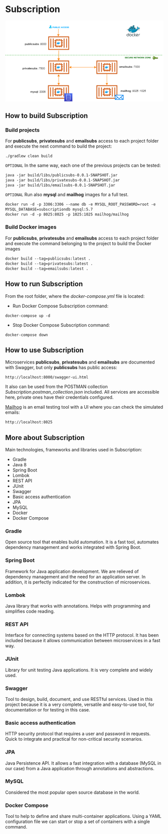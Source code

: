 Subscription
==============
![Subscription](diagram.png?raw=true "Subscription diagram")

How to build Subscription
----------------------------
### Build projects

For **publicsubs**, **privatesubs** and **emailsubs** access to each project folder and execute the next command to build the project:

```
./gradlew clean build
```

`OPTIONAL` In the same way, each one of the previous projects can be tested:

```
java -jar build/libs/publicsubs-0.0.1-SNAPSHOT.jar
java -jar build/libs/privatesubs-0.0.1-SNAPSHOT.jar
java -jar build/libs/emailsubs-0.0.1-SNAPSHOT.jar
```

`OPTIONAL` Run also **mysql** and **mailhog** images for  a full test.

```
docker run -d -p 3306:3306 --name db -e MYSQL_ROOT_PASSWORD=root -e MYSQL_DATABASE=subscriptiondb mysql:5.7
docker run -d -p 8025:8025 -p 1025:1025 mailhog/mailhog
```

### Build Docker images

For **publicsubs**, **privatesubs** and **emailsubs** access to each project folder and execute the command belonging to the project to build the Docker images

```
docker build --tag=publicsubs:latest .
docker build --tag=privatesubs:latest .
docker build --tag=emailsubs:latest .
```

How to run Subscription
----------------------------
From the root folder, where the _docker-compose.yml_ file is located:

- Run Docker Compose Subscription command:

```
docker-compose up -d
```

- Stop Docker Compose Subscription command:

```
docker-compose down
```

How to use Subscription
----------------------------

Microservices **publicsubs**, **privatesubs** and **emailsubs** are documented with Swagger, but only **publicsubs** has public access:
```
http://localhost:8000/swagger-ui.html
```

It also can be used from the POSTMAN collection _Subscription.postman_collection.json_ included. All services are accessible here, private ones have their credentials configured.

[Mailhog](https://github.com/mailhog/MailHog) is an email testing tool with a UI where you can check the simulated emails:

```
http://localhost:8025
```

## More about Subscription

Main technologies, frameworks and libraries used in Subscription: 

- Gradle
- Java 8
- Spring Boot
- Lombok  
- REST API
- JUnit  
- Swagger
- Basic access authentication  
- JPA  
- MySQL  
- Docker
- Docker Compose

### Gradle
Open source tool that enables build automation. It is a fast tool, automates dependency management and works integrated with Spring Boot.
### Spring Boot
Framework for Java application development. We are relieved of dependency management and the need for an application server. In addition, it is perfectly indicated for the construction of microservices.
### Lombok
Java library that works with annotations. Helps with programming and simplifies code reading.
### REST API
Interface for connecting systems based on the HTTP protocol. It has been included because it allows communication between microservices in a fast way.
### JUnit
Library for unit testing Java applications. It is very complete and widely used.
### Swagger
Tool to design, build, document, and use RESTful services. Used in this project because it is a very complete, versatile and easy-to-use tool, for documentation or for testing in this case.
### Basic access authentication
HTTP security protocol that requires a user and password in requests. Quick to integrate and practical for non-critical security scenarios.
### JPA
Java Persistence API. It allows a fast integration with a database (MySQL in our case) from a Java application through annotations and abstractions.
### MySQL
Considered the most popular open source database in the world.
### Docker Compose
Tool to help to define and share multi-container applications. Using a YAML configuration file we can start or stop a set of containers with a single command.